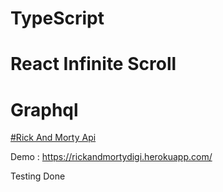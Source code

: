 # TypeScript

# React Infinite Scroll

# Graphql

[#Rick And Morty Api ](https://rickandmortyapi.com/graphql)

Demo : https://rickandmortydigi.herokuapp.com/

Testing Done
